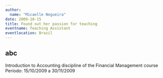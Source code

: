 ```yaml
---
author:
  name: "Micaelle Nogueira"
date: 2009-10-15
title: Found out her passion for teaching
eventname: Teaching Assistant 
eventlocation: Brazil
---
```


## abc

Introduction to Accounting discipline of the Financial Management course
Período: 15/10/2009 a 30/11/2009